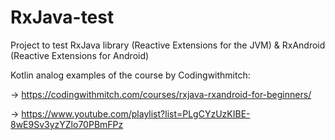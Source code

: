 # RxJava-test
Project to test RxJava library (Reactive Extensions for the JVM) &amp; RxAndroid (Reactive Extensions for Android)

Kotlin analog examples of the course by Codingwithmitch:

-> https://codingwithmitch.com/courses/rxjava-rxandroid-for-beginners/

-> https://www.youtube.com/playlist?list=PLgCYzUzKIBE-8wE9Sv3yzYZlo70PBmFPz